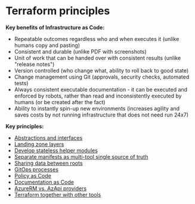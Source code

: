 # Terraform principles

**Key benefits of Infrastructure as Code:**
- Repeatable outcomes regardless who and when executes it (unlike humans copy and pasting)
- Consistent and durable (unlike PDF with screenshots)
- Unit of work that can be handed over with consistent results (unlike "release notes")
- Version controlled (who change what, ability to roll back to good state)
- Change management using Git (approvals, security checks, automated tests)
- Always consistent executable documentation - it can be executed and enforced by robots, rather than read and inconsistently executed by humans (or be created after the fact)
- Ability to instantly spin-up new environments (increases agility and saves costs by not running infrastructure that does not need run 24x7)

**Key principles:**
- [Abstractions and interfaces](./abstractions_and_interfaces/README.md)
- [Landing zone layers](./landing_zone_layers/README.md)
- [Develop stateless helper modules](./helper_modules/README.md)
- [Separate manifests as multi-tool single source of truth](./manifests/README.md)
- [Sharing data between roots](./sharing_data_between_roots/README.md)
- [GitOps processes](./gitops/README.md)
- [Policy as Code](./policy_as_code/README.md)
- [Documentation as Code](./documentation_as_code/README.md)
- [AzureRM vs. AzApi providers](./azurerm_vs_azapi_providers/README.md)
- [Terraform together with other tools](./terraform_with_other_tools/README.md)